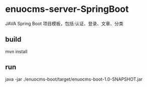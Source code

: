 # enuocms-server-SpringBoot
JAVA Spring Boot 项目模板，包括:认证、登录、文章、分类  

## build
mvn install

## run
java -jar ./enuocms-boot/target/enuocms-boot-1.0-SNAPSHOT.jar